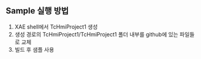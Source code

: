 ## Sample 실행 방법

1. XAE shell에서 TcHmiProject1 생성
2. 생성 경로의 TcHmiProject1/TcHmiProject1 폴더 내부를 github에 있는 파일들로 교체
3. 빌드 후 샘플 사용
